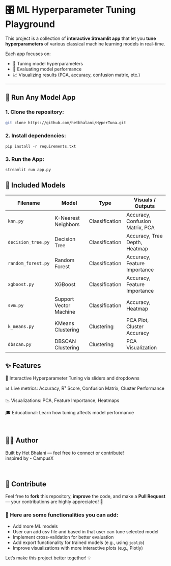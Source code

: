 # 🎛️ ML Hyperparameter Tuning Playground

This project is a collection of **interactive Streamlit app** that let you **tune hyperparameters** of various classical machine learning models in real-time.


Each app focuses on:
- 🎯 Tuning model hyperparameters
- 🧪 Evaluating model performance
- 📈 Visualizing results (PCA, accuracy, confusion matrix, etc.)

---

## 🚀 Run Any Model App

### 1. Clone the repository:
```bash
git clone https://github.com/hetbhalani/HyperTuna.git
```

### 2. Install dependencies:
```
pip install -r requirements.txt
```

### 3. Run the App:
```
streamlit run app.py
```

## 🧠 Included Models

| Filename           | Model                  | Type           | Visuals / Outputs               |
|--------------------|------------------------|----------------|---------------------------------|
| `knn.py`           | K-Nearest Neighbors    | Classification | Accuracy, Confusion Matrix, PCA |
| `decision_tree.py` | Decision Tree          | Classification | Accuracy, Tree Depth, Heatmap   |
| `random_forest.py` | Random Forest          | Classification | Accuracy, Feature Importance    |
| `xgboost.py`       | XGBoost                | Classification | Accuracy, Feature Importance    |
| `svm.py`           | Support Vector Machine | Classification | Accuracy, Heatmap               |
| `k_means.py`       | KMeans Clustering      | Clustering     | PCA Plot, Cluster Accuracy      |
| `dbscan.py`        | DBSCAN Clustering      | Clustering     | PCA Visualization               |

## ✨ Features
🔧 Interactive Hyperparameter Tuning via sliders and dropdowns

📊 Live metrics: Accuracy, R² Score, Confusion Matrix, Cluster Performance

📉 Visualizations: PCA, Feature Importance, Heatmaps

🎓 Educational: Learn how tuning affects model performance

<br>

## 👨‍💻 Author
Built by Het Bhalani — feel free to connect or contribute!<br>
inspired by - CampusX

<br>

## 🤝 Contribute

Feel free to **fork** this repository, **improve** the code, and make a **Pull Request** — your contributions are highly appreciated! 🚀

### 🔧 Here are some functionalities you can add:
- Add more ML models
- User can add csv file and based in that user can tune selected model
- Implement cross-validation for better evaluation
- Add export functionality for trained models (e.g., using `joblib`)
- Improve visualizations with more interactive plots (e.g., Plotly)

Let’s make this project better together! 💡
